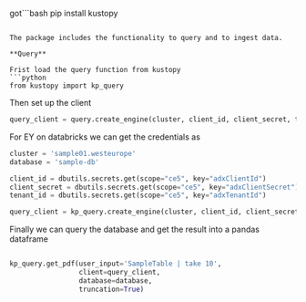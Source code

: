 got```bash
pip install kustopy
```

The package includes the functionality to query and to ingest data.

**Query**

Frist load the query function from kustopy
```python
from kustopy import kp_query
```

Then set up the client
```python
query_client = query.create_engine(cluster, client_id, client_secret, tenant_id)
```

For EY on databricks we can get the credentials as
```python
cluster = 'sample01.westeurope'
database = 'sample-db'

client_id = dbutils.secrets.get(scope="ce5", key="adxClientId")
client_secret = dbutils.secrets.get(scope="ce5", key="adxClientSecret")
tenant_id = dbutils.secrets.get(scope="ce5", key="adxTenantId")

query_client = kp_query.create_engine(cluster, client_id, client_secret, tenant_id)
```

Finally we can query the database and get the result into a pandas dataframe
```python

kp_query.get_pdf(user_input='SampleTable | take 10',
                 client=query_client,
                 database=database,
                 truncation=True)
```

